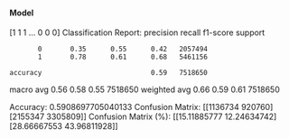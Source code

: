 #### Model
[1 1 1 ... 0 0 0]
Classification Report:
              precision    recall  f1-score   support

           0       0.35      0.55      0.42   2057494
           1       0.78      0.61      0.68   5461156

    accuracy                           0.59   7518650
   macro avg       0.56      0.58      0.55   7518650
weighted avg       0.66      0.59      0.61   7518650

Accuracy: 0.5908697705040133
Confusion Matrix:
[[1136734  920760]
 [2155347 3305809]]
Confusion Matrix (%):
[[15.11885777 12.24634742]
 [28.66667553 43.96811928]]
